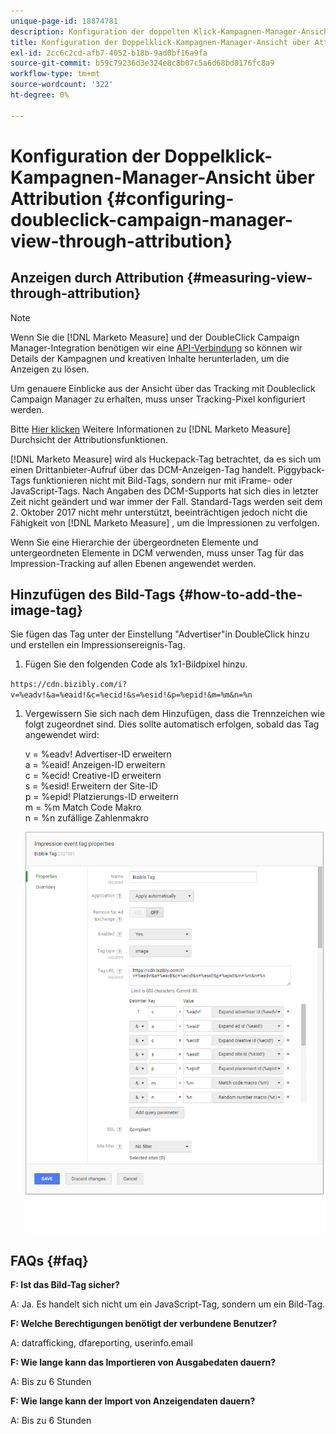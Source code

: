 ```yaml
---
unique-page-id: 18874781
description: Konfiguration der doppelten Klick-Kampagnen-Manager-Ansicht über Attribution - [!DNL Marketo Measure] - Produktdokumentation
title: Konfiguration der Doppelklick-Kampagnen-Manager-Ansicht über Attribution
exl-id: 2cc6c2cd-afb7-4052-b18b-9ad0bf16a9fa
source-git-commit: b59c79236d3e324e8c8b07c5a6d68bd8176fc8a9
workflow-type: tm+mt
source-wordcount: '322'
ht-degree: 0%

---
```


# Konfiguration der Doppelklick-Kampagnen-Manager-Ansicht über Attribution {#configuring-doubleclick-campaign-manager-view-through-attribution}

## Anzeigen durch Attribution {#measuring-view-through-attribution}

>[!NOTE]
>
>Wenn Sie die [!DNL Marketo Measure] und der DoubleClick Campaign Manager-Integration benötigen wir eine [API-Verbindung](/help/api-connections/utilizing-marketo-measures-api-connections/integrated-ad-platforms.md#how-to-connect-ad-platforms) so können wir Details der Kampagnen und kreativen Inhalte herunterladen, um die Anzeigen zu lösen.

Um genauere Einblicke aus der Ansicht über das Tracking mit Doubleclick Campaign Manager zu erhalten, muss unser Tracking-Pixel konfiguriert werden.

Bitte [Hier klicken](/help/advanced-marketo-measure-features/view-through-attribution/marketo-measure-view-through-attribution-faq.md) Weitere Informationen zu [!DNL Marketo Measure] Durchsicht der Attributionsfunktionen.

[!DNL Marketo Measure] wird als Huckepack-Tag betrachtet, da es sich um einen Drittanbieter-Aufruf über das DCM-Anzeigen-Tag handelt. Piggyback-Tags funktionieren nicht mit Bild-Tags, sondern nur mit iFrame- oder JavaScript-Tags. Nach Angaben des DCM-Supports hat sich dies in letzter Zeit nicht geändert und war immer der Fall. Standard-Tags werden seit dem 2. Oktober 2017 nicht mehr unterstützt, beeinträchtigen jedoch nicht die Fähigkeit von [!DNL Marketo Measure] , um die Impressionen zu verfolgen.

Wenn Sie eine Hierarchie der übergeordneten Elemente und untergeordneten Elemente in DCM verwenden, muss unser Tag für das Impression-Tracking auf allen Ebenen angewendet werden.

## Hinzufügen des Bild-Tags {#how-to-add-the-image-tag}

Sie fügen das Tag unter der Einstellung &quot;Advertiser&quot;in DoubleClick hinzu und erstellen ein Impressionsereignis-Tag.

1. Fügen Sie den folgenden Code als 1x1-Bildpixel hinzu.

`https://cdn.bizibly.com/i?v=%eadv!&a=%eaid!&c=%ecid!&s=%esid!&p=%epid!&m=%m&n=%n`

1. Vergewissern Sie sich nach dem Hinzufügen, dass die Trennzeichen wie folgt zugeordnet sind. Dies sollte automatisch erfolgen, sobald das Tag angewendet wird:

   v = %eadv! Advertiser-ID erweitern\
   a = %eaid! Anzeigen-ID erweitern\
   c = %ecid! Creative-ID erweitern\
   s = %esid! Erweitern der Site-ID\
   p = %epid! Platzierungs-ID erweitern\
   m = %m Match Code Makro\
   n = %n zufällige Zahlenmakro

   ![](assets/1.png)

## FAQs {#faq}

**F: Ist das Bild-Tag sicher?**

A: Ja. Es handelt sich nicht um ein JavaScript-Tag, sondern um ein Bild-Tag.

**F: Welche Berechtigungen benötigt der verbundene Benutzer?**

A: datrafficking, dfareporting, userinfo.email

**F: Wie lange kann das Importieren von Ausgabedaten dauern?**

A: Bis zu 6 Stunden

**F: Wie lange kann der Import von Anzeigendaten dauern?**

A: Bis zu 6 Stunden
